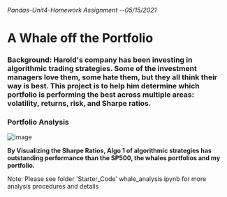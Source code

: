 *Pandas-Unit4-Homework Assignment*
--*05/15/2021*


# A Whale off the Portfolio

### Background: Harold's company has been investing in algorithmic trading strategies. Some of the investment managers love them, some hate them, but they all think their way is best. This project is to help him determine which portfolio is performing the best across multiple areas: volatility, returns, risk, and Sharpe ratios.


### Portfolio Analysis 

![image](https://user-images.githubusercontent.com/83031065/118349632-cb0a5e00-b51f-11eb-8358-3b1e460a9497.png)


**By Visualizing the Sharpe Ratios, Algo 1 of algorithmic strategies has outstanding performance than the SP500, the whales portfolios and my portfolio.**


Note: Please see folder 'Starter_Code' whale_analysis.ipynb for more analysis procedures and details
